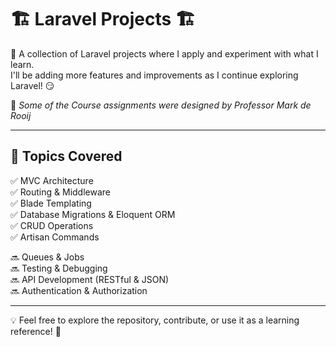 # 🏗️ Laravel Projects 🏗️  

🚀 A collection of Laravel projects where I apply and experiment with what I learn.  
I'll be adding more features and improvements as I continue exploring Laravel! 😏 

📑 *Some of the Course assignments were designed by Professor Mark de Rooij*  

---
## 🔧 Topics Covered  
✅ MVC Architecture  
✅ Routing & Middleware  
✅ Blade Templating  
✅ Database Migrations & Eloquent ORM  
✅ CRUD Operations  
✅ Artisan Commands  

🔜 Queues & Jobs  
🔜 Testing & Debugging  
🔜 API Development (RESTful & JSON)  
🔜 Authentication & Authorization  

---  
💡 Feel free to explore the repository, contribute, or use it as a learning reference! 🚀  

